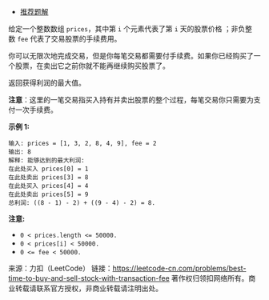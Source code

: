 * [推荐题解](https://leetcode-cn.com/problems/best-time-to-buy-and-sell-stock-with-transaction-fee/solution/si-chong-shi-xian-tu-jie-714-mai-mai-gu-piao-de-zu/)

给定一个整数数组 ```prices```，其中第 ```i``` 个元素代表了第 ```i``` 天的股票价格 ；非负整数 ```fee``` 代表了交易股票的手续费用。

你可以无限次地完成交易，但是你每笔交易都需要付手续费。如果你已经购买了一个股票，在卖出它之前你就不能再继续购买股票了。

返回获得利润的最大值。

**注意**：这里的一笔交易指买入持有并卖出股票的整个过程，每笔交易你只需要为支付一次手续费。

**示例 1:**
```
输入: prices = [1, 3, 2, 8, 4, 9], fee = 2
输出: 8
解释: 能够达到的最大利润:  
在此处买入 prices[0] = 1
在此处卖出 prices[3] = 8
在此处买入 prices[4] = 4
在此处卖出 prices[5] = 9
总利润: ((8 - 1) - 2) + ((9 - 4) - 2) = 8.
```
**注意:**

* ```0 < prices.length <= 50000.```
* ```0 < prices[i] < 50000.```
* ```0 <= fee < 50000.```

来源：力扣（LeetCode）
链接：https://leetcode-cn.com/problems/best-time-to-buy-and-sell-stock-with-transaction-fee
著作权归领扣网络所有。商业转载请联系官方授权，非商业转载请注明出处。
